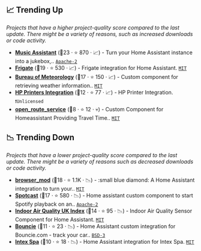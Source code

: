 ## 📈 Trending Up

_Projects that have a higher project-quality score compared to the last update. There might be a variety of reasons, such as increased downloads or code activity._

- <b><a href="https://github.com/music-assistant/hass-music-assistant">Music Assistant</a></b> (🥇23 ·  ⭐ 870 · 📈) - Turn your Home Assistant instance into a jukebox,.. <code><a href="http://bit.ly/3nYMfla">Apache-2</a></code>
- <b><a href="https://github.com/blakeblackshear/frigate-hass-integration">Frigate</a></b> (🥇19 ·  ⭐ 530 · 📈) - Frigate integration for Home Assistant. <code><a href="http://bit.ly/34MBwT8">MIT</a></code>
- <b><a href="https://github.com/bremor/bureau_of_meteorology">Bureau of Meteorology</a></b> (🥇17 ·  ⭐ 150 · 📈) - Custom component for retrieving weather information.. <code><a href="http://bit.ly/34MBwT8">MIT</a></code>
- <b><a href="https://github.com/elad-bar/ha-hpprinter">HP Printers Integration</a></b> (🥈12 ·  ⭐ 77 · 📈) - HP Printer Integration. <code>❗Unlicensed</code>
- <b><a href="https://github.com/eifinger/open_route_service">open_route_service</a></b> (🥉8 ·  ⭐ 12 · 💀) - Custom Component for Homeassistant Providing Travel Time.. <code><a href="http://bit.ly/34MBwT8">MIT</a></code>

## 📉 Trending Down

_Projects that have a lower project-quality score compared to the last update. There might be a variety of reasons such as decreased downloads or code activity._

- <b><a href="https://github.com/thomasloven/hass-browser_mod">browser_mod</a></b> (🥇18 ·  ⭐ 1.1K · 📉) - :small blue diamond: A Home Assistant integration to turn your.. <code><a href="http://bit.ly/34MBwT8">MIT</a></code>
- <b><a href="https://github.com/fondberg/spotcast">Spotcast</a></b> (🥇17 ·  ⭐ 580 · 📉) - Home assistant custom component to start Spotify playback on an.. <code><a href="http://bit.ly/3nYMfla">Apache-2</a></code>
- <b><a href="https://github.com/Limych/ha-iaquk">Indoor Air Quality UK Index</a></b> (🥈14 ·  ⭐ 95 · 📉) - Indoor Air Quality Sensor Component for Home Assistant. <code><a href="http://bit.ly/34MBwT8">MIT</a></code>
- <b><a href="https://github.com/mandarons/ha-bouncie">Bouncie</a></b> (🥈11 ·  ⭐ 23 · 📉) - Home Assistant custom integration for Bouncie.com - track your car.. <code><a href="http://bit.ly/3aKzpTv">BSD-3</a></code>
- <b><a href="https://github.com/mathieu-mp/homeassistant-intex-spa">Intex Spa</a></b> (🥉10 ·  ⭐ 18 · 📉) - Home Assistant integration for Intex Spa. <code><a href="http://bit.ly/34MBwT8">MIT</a></code>

